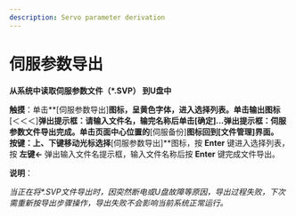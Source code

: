 ```yaml
---
description: Servo parameter derivation
---
```


# 伺服参数导出

**从系统中读取伺服参数文件（\*.SVP） 到U盘中**

**触摸**：单击**\[伺服参数导出\]**图标，呈黄色字体，进入选择列表。单击输出图标**\[＜＜＜\]**弹出提示框：**请输入文件名**，输完名称后单击\[确定\]...弹出提示框：**伺服参数文件导出完成**。单击页面中心位置的**\[伺服备份\]**图标回到\[文件管理\]界面。  
**按键**：上、下键移动光标选择**\[伺服参数导出\]**图标，按 **Enter** 键进入选择列表，按 **左键←** 弹出输入文件名提示框，输入文件名称后按 **Enter** 键完成文件导出。

**说明**：

_当正在将\*.SVP文件导出时，因突然断电或U盘故障等原因，导出过程失败，下次需重新按导出步骤操作，导出失败不会影响当前系统正常运行。_

